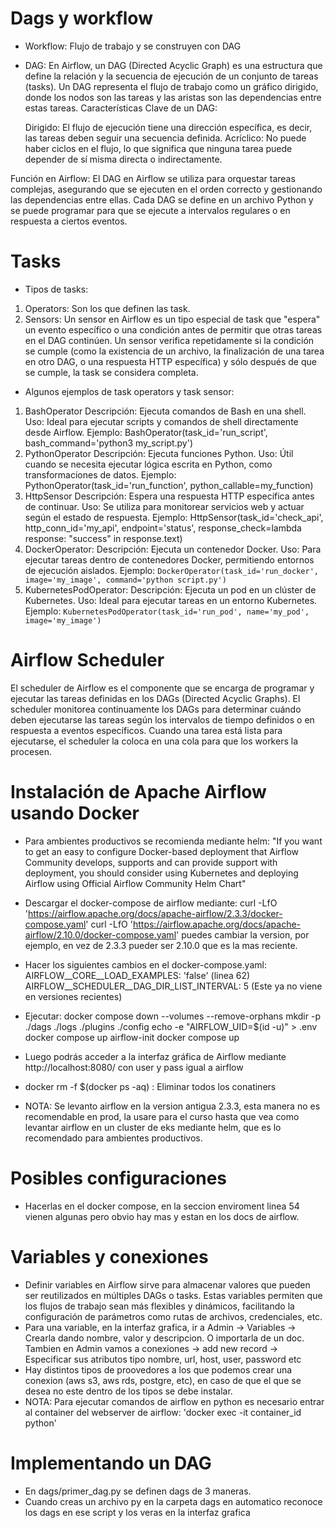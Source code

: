 # Dags y workflow
- Workflow: Flujo de trabajo y se construyen con DAG
- DAG: En Airflow, un DAG (Directed Acyclic Graph) es una estructura que define la relación y la secuencia de ejecución de un conjunto de tareas (tasks). Un DAG representa el flujo de trabajo como un gráfico dirigido, donde los nodos son las tareas y las aristas son las dependencias entre estas tareas.
Características Clave de un DAG:

    Dirigido: El flujo de ejecución tiene una dirección específica, es decir, las tareas deben seguir una secuencia definida.
    Acríclico: No puede haber ciclos en el flujo, lo que significa que ninguna tarea puede depender de sí misma directa o indirectamente.

Función en Airflow:
El DAG en Airflow se utiliza para orquestar tareas complejas, asegurando que se ejecuten en el orden correcto y gestionando las dependencias entre ellas. Cada DAG se define en un archivo Python y se puede programar para que se ejecute a intervalos regulares o en respuesta a ciertos eventos.
# Tasks
- Tipos de tasks: 
1) Operators: Son los que definen las task.
2) Sensors: Un sensor en Airflow es un tipo especial de task que "espera" un evento específico o una condición antes de permitir que otras tareas en el DAG continúen. Un sensor verifica repetidamente si la condición se cumple (como la existencia de un archivo, la finalización de una tarea en otro DAG, o una respuesta HTTP específica) y sólo después de que se cumple, la task se considera completa.
- Algunos ejemplos de task operators y task sensor:
1) BashOperator
    Descripción: Ejecuta comandos de Bash en una shell.
    Uso: Ideal para ejecutar scripts y comandos de shell directamente desde Airflow.
    Ejemplo: BashOperator(task_id='run_script', bash_command='python3 my_script.py')
2) PythonOperator
    Descripción: Ejecuta funciones Python.
    Uso: Útil cuando se necesita ejecutar lógica escrita en Python, como transformaciones de datos.
    Ejemplo: PythonOperator(task_id='run_function', python_callable=my_function)
3) HttpSensor
    Descripción: Espera una respuesta HTTP específica antes de continuar.
    Uso: Se utiliza para monitorear servicios web y actuar según el estado de respuesta.
    Ejemplo: HttpSensor(task_id='check_api', http_conn_id='my_api', endpoint='status', response_check=lambda response: "success" in response.text)
4) DockerOperator:
    Descripción: Ejecuta un contenedor Docker.
    Uso: Para ejecutar tareas dentro de contenedores Docker, permitiendo entornos de ejecución aislados.
    Ejemplo: `DockerOperator(task_id='run_docker', image='my_image', command='python script.py')`
5) KubernetesPodOperator:
    Descripción: Ejecuta un pod en un clúster de Kubernetes.
    Uso: Ideal para ejecutar tareas en un entorno Kubernetes.
    Ejemplo: `KubernetesPodOperator(task_id='run_pod', name='my_pod', image='my_image')`
# Airflow Scheduler
El scheduler de Airflow es el componente que se encarga de programar y ejecutar las tareas definidas en los DAGs (Directed Acyclic Graphs). El scheduler monitorea continuamente los DAGs para determinar cuándo deben ejecutarse las tareas según los intervalos de tiempo definidos o en respuesta a eventos específicos. Cuando una tarea está lista para ejecutarse, el scheduler la coloca en una cola para que los workers la procesen.
# Instalación de Apache Airflow usando Docker
- Para ambientes productivos se recomienda mediante helm: "If you want to get an easy to configure Docker-based deployment that Airflow Community develops, supports and can provide support with deployment, you should consider using Kubernetes and deploying Airflow using Official Airflow Community Helm Chart"
- Descargar el docker-compose de airflow mediante: 
curl -LfO 'https://airflow.apache.org/docs/apache-airflow/2.3.3/docker-compose.yaml'
curl -LfO 'https://airflow.apache.org/docs/apache-airflow/2.10.0/docker-compose.yaml'
puedes cambiar la version, por ejemplo, en vez de 2.3.3 pueder ser 2.10.0 que es la mas reciente.
- Hacer los siguientes cambios en el docker-compose.yaml: 
AIRFLOW__CORE__LOAD_EXAMPLES: 'false' (linea 62)
AIRFLOW__SCHEDULER__DAG_DIR_LIST_INTERVAL: 5 (Este ya no viene en versiones recientes)
- Ejecutar:
docker compose down --volumes --remove-orphans
mkdir -p ./dags ./logs ./plugins ./config
echo -e "AIRFLOW_UID=$(id -u)" > .env
docker compose up airflow-init
docker compose up

- Luego podrás acceder a la interfaz gráfica de Airflow mediante http://localhost:8080/ con user y pass igual a airflow
- docker rm -f $(docker ps -aq) : Eliminar todos los conatiners
- NOTA: Se levanto airflow en la version antigua 2.3.3, esta manera no es recomendable en prod, la usare para el curso hasta que vea como levantar airflow en un cluster de eks mediante helm, que es lo recomendado para ambientes productivos.
# Posibles configuraciones
- Hacerlas en el docker compose, en la seccion enviroment linea 54 vienen algunas pero obvio hay mas y estan en los docs de airflow.
# Variables y conexiones
- Definir variables en Airflow sirve para almacenar valores que pueden ser reutilizados en múltiples DAGs o tasks. Estas variables permiten que los flujos de trabajo sean más flexibles y dinámicos, facilitando la configuración de parámetros como rutas de archivos, credenciales, etc.
- Para una variable, en la interfaz grafica, ir a Admin -> Variables -> Crearla dando nombre, valor y descripcion. O importarla de un doc.
Tambien en Admin vamos a conexiones -> add new record -> Especificar sus atributos tipo nombre, url, host, user, password etc
- Hay distintos tipos de proovedores a los que podemos crear una conexion (aws s3, aws rds, postgre, etc), en caso de que el que se desea no este dentro de los tipos se debe instalar.
- NOTA: Para ejecutar comandos de airflow en python es necesario entrar al container del webserver de airflow: 'docker exec -it container_id python' 
# Implementando un DAG
- En dags/primer_dag.py se definen dags de 3 maneras.
- Cuando creas un archivo py en la carpeta dags en automatico reconoce los dags en ese script y los veras en la interfaz grafica